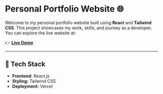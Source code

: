 # Personal Portfolio Website 🌐

Welcome to my personal portfolio website built using **React** and **Tailwind CSS**. This project showcases my work, skills, and journey as a developer. You can explore the live website at:

👉 **[Live Demo](https://portfolio-qyoo.vercel.app/)**

---

## 🚀 Tech Stack

- **Frontend:** React.js
- **Styling:** Tailwind CSS
- **Deployment:** Vercel
